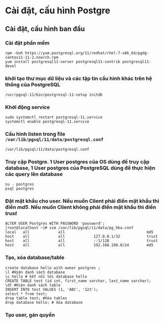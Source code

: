 # Cài đặt, cấu hình Postgre
## Cài đặt, cấu hình ban đầu
### Cài đặt phần mềm
```
rpm -Uvh https://yum.postgresql.org/11/redhat/rhel-7-x86_64/pgdg-centos11-11-2.noarch.rpm
yum install postgresql11-server postgresql11-contrib postgresql11-devel
```
### khởi tạo thư mục dữ liệu và các tập tin cấu hình khác trên hệ thống của PostgreSQL
```
/usr/pgsql-11/bin/postgresql-11-setup initdb
```
### Khởi động service
```
sudo systemctl restart postgresql-11.service
systemctl enable postgresql-11.service
```
### Cấu hình listen trong file `/var/lib/pgsql/11/data/postgresql.conf`
```
/var/lib/pgsql/11/data/postgresql.conf 
```
### Truy cập Postgre. 1 User postgres của OS dùng để truy cập database, 1 User postgres của PostgreSQL dùng để thực hiện các query lên database 
```
su - postgres
psql postgres
```
### Đặt mật khẩu cho user. Nếu muốn Client phải điền mật khẩu thì điền *md5*. Nếu muốn Client không phải điền mật khẩu thì điền *trust*
```
ALTER USER Postgres WITH PASSWORD 'password';
[root@localhost ~]# vim /var/lib/pgsql/11/data/pg_hba.conf
local   all             all                                     md5
host    all             all             127.0.0.1/32            trust
host    all             all             ::1/128                 trust
host    all             all             192.168.108.0/24        md5
```
### Tạo, xóa database/table
```
create database hello with owner postgres ;
\l #Hiện danh sách database
\c hello # kết nối tới database hello
CREATE TABLE test (id int, first_name varchar, last_name varchar); 
\dt #Hiện danh sách table
INSERT INTO test VALUES (1, 'ABC', '123');
select * from test;
drop table test; #Xóa tables
drop database hello; # Xóa database
```
### Tạo user, gán quyền
```

```
